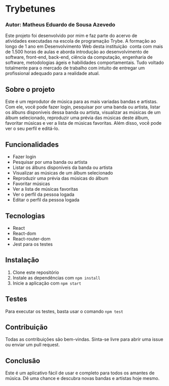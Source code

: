 # Trybetunes
### Autor: Matheus Eduardo de Sousa Azevedo

Este projeto foi desenvolvido por mim e faz parte do acervo de atividades executadas na escola de programação Trybe. A formação ao longo de 1 ano em Desenvolvimento Web desta instituição  conta com mais de 1.500 horas de aulas e aborda introdução ao desenvolvimento de software, front-end, back-end, ciência da computação, engenharia de software, metodologias ágeis e habilidades comportamentais. Tudo voltado totalmente para o mercado de trabalho com intuito de entregar um profissional adequado para a realidade atual.

## Sobre o projeto

Este é um reprodutor de música para as mais variadas bandas e artistas. Com ele, você pode fazer login, pesquisar por uma banda ou artista, listar os álbuns disponíveis dessa banda ou artista, visualizar as músicas de um álbum selecionado, reproduzir uma prévia das músicas deste álbum, favoritar músicas e ver a lista de músicas favoritas. Além disso, você pode ver o seu perfil e editá-lo.

## Funcionalidades

-   Fazer login
-   Pesquisar por uma banda ou artista
-   Listar os álbuns disponíveis da banda ou artista
-   Visualizar as músicas de um álbum selecionado
-   Reproduzir uma prévia das músicas do álbum
-   Favoritar músicas
-   Ver a lista de músicas favoritas
-   Ver o perfil da pessoa logada
-   Editar o perfil da pessoa logada

## Tecnologias

-   React
-   React-dom
-   React-router-dom
-   Jest para os testes

## Instalação

1.  Clone este repositório
2.  Instale as dependências com `npm install`
3.  Inicie a aplicação com `npm start`

## Testes

Para executar os testes, basta usar o comando `npm test`

## Contribuição

Todas as contribuições são bem-vindas. Sinta-se livre para abrir uma issue ou enviar um pull request.

## Conclusão

Este é um aplicativo fácil de usar e completo para todos os amantes de música. Dê uma chance e descubra novas bandas e artistas hoje mesmo.
